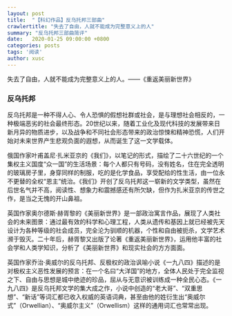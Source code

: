 ```yaml
---
layout: post
title:  "【科幻作品】反乌托邦三部曲"
crawlertitle: "失去了自由，人就不能成为完整意义上的人"
summary: "反乌托邦三部曲简评"
date:   2020-01-25 09:00:00 +0800
categories: posts
tags: '阅读'
author: xusc
---
```


失去了自由，人就不能成为完整意义上的人。——《重返美丽新世界》

### 反乌托邦
反乌托邦是一种不得人心、令人恐惧的假想社群或社会，是与理想社会相反的，一种极端恶劣的社会最终形态。20世纪以来，随着工业化及现代科技的发展带来日新月异的物质进步，以及战争和不同社会形态带来的政治惊悚和精神恐慌，人们开始对未来世界产生悲观负面的遐想，从而诞生了这一文学载体。

俄国作家叶甫盖尼·扎米亚京的《我们》，以笔记的形式，描绘了二十六世纪的一个集权主义国度“众一国”的生活场景：每个人都只有号码，没有姓名，住在完全透明的玻璃房子里，身穿同样的制服，吃的是化学食品，享受配给的性生活，由一位永不更替的全权“恩主”统治。《我们》开创了反乌托邦这一崭新的文学类型，虽然在后世名气并不高，阅读性、想象力和震撼感还有所欠缺，但作为扎米亚京的传世之作，是当之无愧的开山鼻祖。

英国作家奥尔德斯·赫胥黎的《美丽新世界》是一部政治寓言作品，展现了人类社会的未来图景：通过最有效的科学和心理工程，人类从遗传和基因上就已经被先天设计为各种等级的社会成员，完全沦为驯顺的机器，个性和自由被扼杀，文学艺术濒于毁灭。二十年后，赫胥黎又出版了论著《重返美丽新世界》，运用他丰富的社会学和人类学知识，分析了《美丽新世界》和现实社会的方方面面。

英国作家乔治·奥威尔的反乌托邦、反极权的政治讽喻小说《一九八四》描述的是对极权主义恶性发展的预言：在一个名曰“大洋国”的地方，全体人民处于完全监视之下、自由与思想是城中绝迹的珍品，屈从与无意识被训练成一种全民心态。《一九八四》是反乌托邦文学的集大成之作，小说中创造的“老大哥”、“双重思想”、“新话”等词汇都已收入权威的英语词典，甚至由他的姓衍生出“奥威尔式”（Orwellian）、“奥威尔主义”（Orwellism）这样的通用词汇也常常出现。